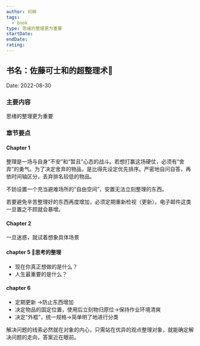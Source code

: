 ```yaml
---
author: 何柳
tags:
  - book
type: 思绪的整理更为重要
startDate: 
endDate: 
rating: 
---
```


## 书名：佐藤可士和的超整理术📖
 
Date: 2022-08-30 

### 主要内容
思绪的整理更为重要


### 章节要点

#### Chapter 1
整理是一场与自身“不安”和“暂且”心态的战斗。若想打赢这场硬仗，必须有“舍弃”的勇气。为了决定舍弃的物品，是比得先设定优先排序。严密地自问自答，再依时间轴区分，丢弃排名较低的物品。

不妨设置一个充当避难场所的“自由空间”，安置无法立刻整理的东西。

若要避免辛苦整理好的东西再度增加，必须定期重新检视（更新）。电子邮件这类一旦置之不顾就会暴增。

#### Chapter 2
一旦迷惑，就试着想象具体场景

#### chapter 5 🔴思考的整理

* 现在你真正想做的是什么？
* 人生最重要的是什么？

#### chapter 6
- 定期更新 ->防止东西增加
- 决定物品的固定位置，使用后立刻物归原位->保持作业环境清爽
- 决定“外框”，统一规格->简单明了地进行分类


解决问题的线索必然就在对象的内心，只需站在优异的观点整理对象，就能确定解决问题的走向，答案近在眼前。

